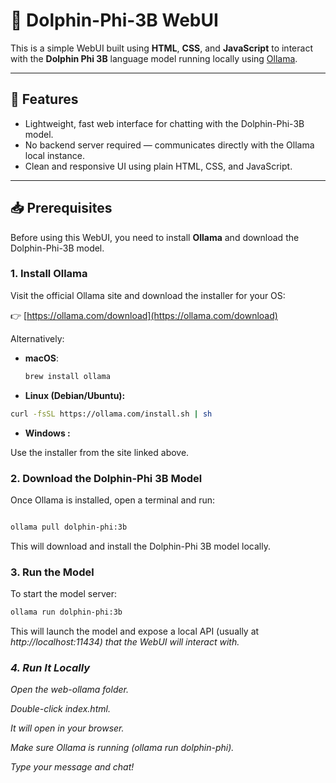 # 🐬 Dolphin-Phi-3B WebUI

This is a simple WebUI built using **HTML**, **CSS**, and **JavaScript** to interact with the **Dolphin Phi 3B** language model running locally using [Ollama](https://ollama.com/).

---

## 🚀 Features

- Lightweight, fast web interface for chatting with the Dolphin-Phi-3B model.
- No backend server required — communicates directly with the Ollama local instance.
- Clean and responsive UI using plain HTML, CSS, and JavaScript.

---

## 📥 Prerequisites

Before using this WebUI, you need to install **Ollama** and download the Dolphin-Phi-3B model.

### 1. Install Ollama

Visit the official Ollama site and download the installer for your OS:

👉 [https://ollama.com/download](https://ollama.com/download)

Alternatively:

- **macOS**:

  ```bash
  brew install ollama

  ```

- **Linux (Debian/Ubuntu):**

```bash
curl -fsSL https://ollama.com/install.sh | sh
```

- **Windows :**

Use the installer from the site linked above.

### 2. Download the Dolphin-Phi 3B Model

Once Ollama is installed, open a terminal and run:

```bash

ollama pull dolphin-phi:3b

```

This will download and install the Dolphin-Phi 3B model locally.

### 3. Run the Model

To start the model server:

```bash
ollama run dolphin-phi:3b
```

This will launch the model and expose a local API (usually at <i>http://localhost:11434<i>) that the WebUI will interact with.

### 4. Run It Locally

Open the web-ollama folder.

Double-click index.html.

It will open in your browser.

Make sure Ollama is running (<i>ollama run dolphin-phi<i>).

Type your message and chat!
